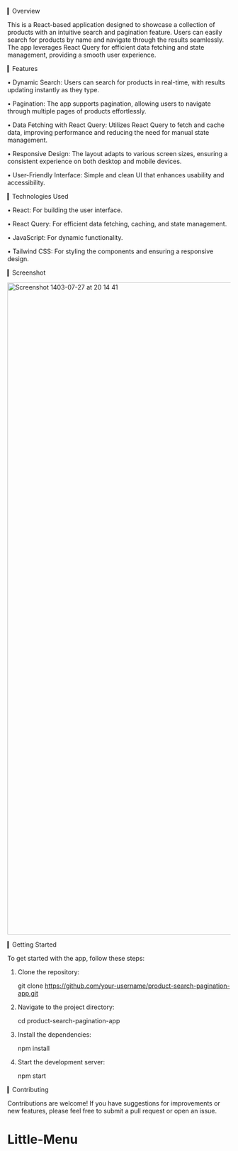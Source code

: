 
▎Overview

This is a React-based application designed to showcase a collection of products with an intuitive search and pagination feature. Users can easily search for products by name and navigate through the results seamlessly. The app leverages React Query for efficient data fetching and state management, providing a smooth user experience.

▎Features

• Dynamic Search: Users can search for products in real-time, with results updating instantly as they type.

• Pagination: The app supports pagination, allowing users to navigate through multiple pages of products effortlessly.

• Data Fetching with React Query: Utilizes React Query to fetch and cache data, improving performance and reducing the need for manual state management.

• Responsive Design: The layout adapts to various screen sizes, ensuring a consistent experience on both desktop and mobile devices.

• User-Friendly Interface: Simple and clean UI that enhances usability and accessibility.

▎Technologies Used

• React: For building the user interface.

• React Query: For efficient data fetching, caching, and state management.

• JavaScript: For dynamic functionality.

• Tailwind CSS: For styling the components and ensuring a responsive design.

▎Screenshot

<img width="1470" alt="Screenshot 1403-07-27 at 20 14 41" src="https://github.com/user-attachments/assets/a2d7f9b0-dc56-4cd5-aec4-9ce9f555c5cd">

▎Getting Started

To get started with the app, follow these steps:

1. Clone the repository:
   
   git clone https://github.com/your-username/product-search-pagination-app.git
   

2. Navigate to the project directory:
   
   cd product-search-pagination-app
   

3. Install the dependencies:
   
   npm install
   

4. Start the development server:
   
   npm start
   

▎Contributing

Contributions are welcome! If you have suggestions for improvements or new features, please feel free to submit a pull request or open an issue.
# Little-Menu
